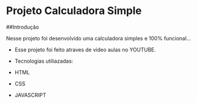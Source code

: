 # Projeto Calculadora Simple 

##Introdução 

Nesse projeto foi desenvolvido uma calculadora simples e 100% funcional...

* Esse projeto foi feito atraves de video aulas no YOUTUBE.

* Tecnologias utiliazadas:
* HTML
* CSS
* JAVASCRIPT